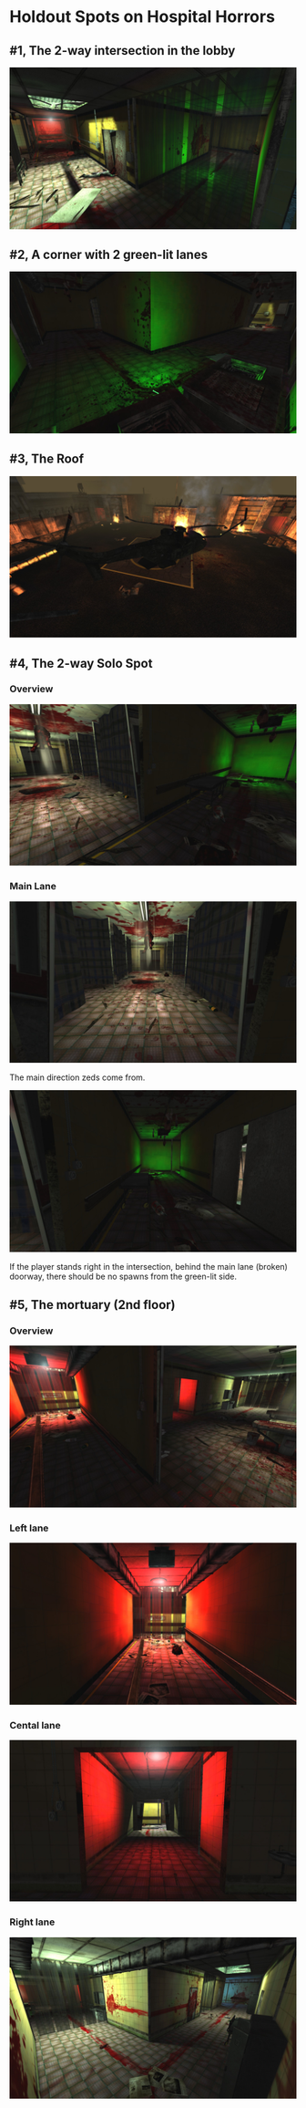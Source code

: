 # Holdout Spots on Hospital Horrors

## #1, The 2-way intersection in the lobby

![Overview](img/KF-Hospitalhorrors/01_lobby-intersection.jpg "")

## #2, A corner with 2 green-lit lanes

![Overview](img/KF-Hospitalhorrors/02_green-corner.jpg "")

## #3, The Roof

![Overview](img/KF-Hospitalhorrors/03_roof.jpg "")

## #4, The 2-way Solo Spot

### Overview

![Overview](img/KF-Hospitalhorrors/04-01_solo-spot.jpg "")

### Main Lane

![Overview](img/KF-Hospitalhorrors/04-02_solo-spot_main-lane.jpg "")

The main direction zeds come from.

![Overview](img/KF-Hospitalhorrors/04-03_solo-spot_right-stairs.jpg "")

If the player stands right in the intersection, behind the main lane (broken) doorway, there should be no spawns from the green-lit side.

## #5, The mortuary (2nd floor)

### Overview

![Overview](img/KF-Hospitalhorrors/05-01_2-floor-mortuary_overview.jpg "")

### Left lane

![Overview](img/KF-Hospitalhorrors/05-02_2-floor-mortuary_left-lane.jpg "")

### Cental lane

![Overview](img/KF-Hospitalhorrors/05-03_2-floor-mortuary_central-lane.jpg "")

### Right lane

![Overview](img/KF-Hospitalhorrors/05-04_2-floor-mortuary_right-lane.jpg "")
